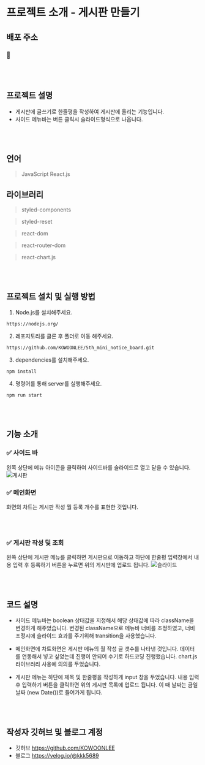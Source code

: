 # **프로젝트 소개 - 게시판 만들기**

## 배포 주소
### 📒 

<br>
<br>

## 프로젝트 설명

- 게시판에 글쓰기로 한줄평을 작성하여 게시판에 올리는 기능입니다.
- 사이드 메뉴바는 버튼 클릭시 슬라이드형식으로 나옵니다.

<br>
<br>

## **언어**

> JavaScript
> React.js

## **라이브러리**

> styled-components

> styled-reset

> react-dom

> react-router-dom

> react-chart.js


<br>
<br>

## 프로젝트 설치 및 실행 방법

1. Node.js를 설치해주세요.
```
https://nodejs.org/
```

2. 레포지토리를 클론 후 폴더로 이동 해주세요.
```
https://github.com/KOWOONLEE/5th_mini_notice_board.git
```

3. dependencies를 설치해주세요.
```
npm install
```

4. 명령어를 통해 server를 실행해주세요.
```
npm run start
```

<br>
<br>

## 기능 소개

### ✅ 사이드 바
왼쪽 상단에 메뉴 아이콘을 클릭하여 사이드바를 슬라이드로 열고 닫을 수 있습니다.
![게시판](https://user-images.githubusercontent.com/108816777/196780801-0e92eb6f-23c3-4fb7-b850-40cc385b3543.gif)

### ✅ 메인화면
화면의 차트는 게시판 작성 월 등록 개수를 표현한 것입니다.

<br>
<br>

### ✅ 게시판 작성 및 조회
왼쪽 상단에 게시판 메뉴를 클릭하면 게시판으로 이동하고 하단에 한줄평 입력창에서 내용 입력 후 등록하기 버튼을 누르면 위의 게시판에 업로드 됩니다.
![슬라이드](https://user-images.githubusercontent.com/108816777/196780247-0172a598-6933-487b-a7fd-b1aee3e9462d.gif)

<br>
<br>



## 코드 설명
- 사이드 메뉴바는 boolean 상태값을 지정해서 해당 상태값에 따라 className을 변경하게 해주었습니다. 변경된 className으로 메뉴바 너비를 조정하였고,
  너비 조정시에 슬라이드 효과를 주기위해 transition을 사용했습니다.
  
- 메인화면에 차트화면은 게시판 메뉴의 월 작성 글 갯수를 나타낸 것입니다. 데이터를 연동해서 넣고 싶었는데 진행이 안되어 수기로 하드코딩 진행했습니다.
  chart.js 라이브러리 사용에 의의를 두었습니다.
  
- 게시판 메뉴는 하단에 제목 및 한줄평을 작성하게 input 창을 두었습니다. 내용 입력 후 입력하기 버튼을 클릭하면 위의 게시판 목록에 업로드 됩니다.
  이 때 날짜는 금일날짜 (new Date())로 들어가게 됩니다.

<br>
<br>


## 작성자 깃허브 및 블로그 계정

- 깃허브 https://github.com/KOWOONLEE
- 블로그 https://velog.io/@kkk5689
